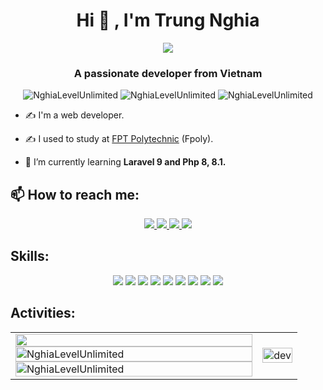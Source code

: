 <h1 align="center"> Hi 👋 , I'm Trung Nghia</h1>
<p align="center"><img src="https://img.icons8.com/color/48/000000/vietnam"/></p>
<h3 align="center">A passionate developer from Vietnam </h3>
<p align="center"> 
  <img src="https://komarev.com/ghpvc/?username=NghiaLevelUnlimited&color=blueviolet&style=plastic" alt="NghiaLevelUnlimited" /> 
  <img src="https://badges.pufler.dev/repos/NghiaLevelUnlimited&color=blueviole&style=plastic" alt="NghiaLevelUnlimited" />
  <img src="https://badges.pufler.dev/years/NghiaLevelUnlimited&color=blueviole&style=plastic" alt="NghiaLevelUnlimited" />
</p>

- ✍ I'm a web developer.
- ✍ I used to study at [FPT Polytechnic](https://www.facebook.com/polydn/?locale=vi_VN) (Fpoly).

- 🌱 I’m currently learning **Laravel 9 and Php 8, 8.1.**

## 📫 How to reach me:
<p align="center">
  <a href="https://www.linkedin.com/in/nghia-hoang-4bb40822a" target="_blank">
    <img src="https://img.icons8.com/fluent/48/000000/linkedin.png"/>
  </a>
  <a href="https://www.facebook.com/nghiaht2255" alt="Facebook">
    <img src="https://img.icons8.com/fluent/48/000000/facebook-new.png" target="_blank" />
  </a> 
  <a href="https://github.com/NghiaLevelUnlimitedM" alt="Github">
    <img src="https://img.icons8.com/fluent/48/000000/github.png"/>
  </a> 
  <a href="mailto:hoangtrungnghia2255@gmail.com" alt="Email">
    <img src="https://img.icons8.com/fluent/48/000000/mailing.png"/>
  </a>
</p>

## Skills:
<p align="center">
  <img src="https://img.icons8.com/color/48/000000/microsoft-sql-server.png"/>
  <img src="https://img.icons8.com/color/48/000000/mongodb.png"/>
  <img src="https://img.icons8.com/color/48/000000/git.png"/>
  <img src="https://img.icons8.com/color/48/000000/github-2.png"/>
  <img src="https://img.icons8.com/color/48/000000/visual-studio-code-2019.png"/>
  <img src="https://img.icons8.com/dusk/48/000000/anaconda.png"/>
  <img src="https://img.icons8.com/dusk/48/000000/php.png"/>
  <img src="https://img.icons8.com/color/48/000000/mysql.png"/>
  <img src="https://img.icons8.com/color/48/000000/trello.png"/>
</p>

## Activities:
<table style="width:100%;">
  <tr>
    <td>
      <img src="![NghiaLevelUnlimited's GitHub stats](https://github-readme-stats.vercel.app/api?username=NghiaLevelUnlimitedM&show_icons=true&theme=radical) alt="NghiaLevelUnlimited" width="100%"/>
      <img src="https://github-readme-stats.vercel.app/api/top-langs/?username=NghiaLevelUnlimited&bg_color=FFFFFF00&text_color=179fa3&layout=compact&hide=CSS&langs_count=10" alt="NghiaLevelUnlimited" width="100%"/>
      <img src="https://github-readme-stats.vercel.app/api?username=NghiaLevelUnlimited&bg_color=FFFFFF00&text_color=179fa3&show_icons=true&count_private=true&include_all_commits=true" alt="NghiaLevelUnlimited" width="100%"/>
    </td>
    <td>
      <p align="center"> 
        <img src="https://cdn.dribbble.com/users/1059583/screenshots/4171367/coding-freak.gif" alt="dev" width="100%"/>
      </p>
    </td>
  </tr>
</table>
